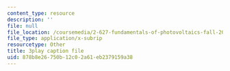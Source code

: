 ```yaml
---
content_type: resource
description: ''
file: null
file_location: /coursemedia/2-627-fundamentals-of-photovoltaics-fall-2013/878b8e26750b12c02a61eb2379159a38_w6Gfm4D_pmw.srt
file_type: application/x-subrip
resourcetype: Other
title: 3play caption file
uid: 878b8e26-750b-12c0-2a61-eb2379159a38
---
```

